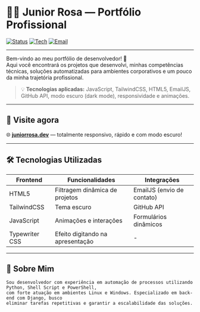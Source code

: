 # 👨‍💻 Junior Rosa — Portfólio Profissional

[![Status](https://img.shields.io/badge/Status-Online-success?style=flat-square)](https://junior-rosa.github.io/)
[![Tech](https://img.shields.io/badge/Built%20With-HTML%2C%20CSS%2C%20JS%2C%20Tailwind-blue?style=flat-square)](#tech-stack)
[![Email](https://img.shields.io/badge/Contato-jr.dasrosas%40email.com-yellowgreen?style=flat-square&logo=gmail)](mailto:jr.dasrosas@gmail.com)

---

Bem-vindo ao meu portfólio de desenvolvedor! 🚀  
Aqui você encontrará os projetos que desenvolvi, minhas competências técnicas, soluções automatizadas para ambientes corporativos e um pouco da minha trajetória profissional.

> 💡 **Tecnologias aplicadas:** JavaScript, TailwindCSS, HTML5, EmailJS, GitHub API, modo escuro (dark mode), responsividade e animações.

---

## 📌 Visite agora

🌐 **[juniorrosa.dev](https://junior-rosa.github.io/)** — totalmente responsivo, rápido e com modo escuro!

---

## 🛠️ Tecnologias Utilizadas

| Frontend        | Funcionalidades       | Integrações |
|-----------------|-----------------------|-------------|
| HTML5           | Filtragem dinâmica de projetos | EmailJS (envio de contato) |
| TailwindCSS     | Tema escuro  | GitHub API  |
| JavaScript      | Animações e interações | Formulários dinâmicos |
| Typewriter CSS  | Efeito digitando na apresentação | - |

---

## 💼 Sobre Mim

```plaintext
Sou desenvolvedor com experiência em automação de processos utilizando Python, Shell Script e PowerShell,
com forte atuação em ambientes Linux e Windows. Especializado em back-end com Django, busco
eliminar tarefas repetitivas e garantir a escalabilidade das soluções.
